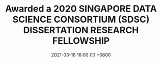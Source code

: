 ---
title: Awarded a 2020 SINGAPORE DATA SCIENCE CONSORTIUM (SDSC) DISSERTATION RESEARCH FELLOWSHIP
date: 2021-03-18 16:00:00 +0800
highlight: true
---